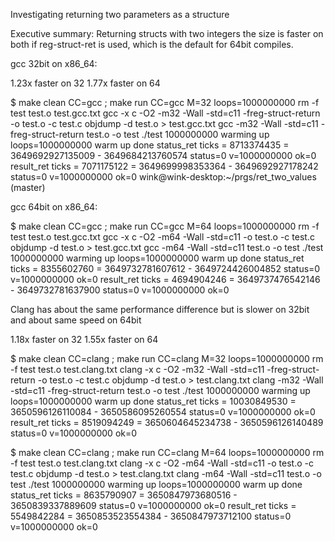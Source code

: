 Investigating returning two parameters as a structure

Executive summary: Returning structs with two integers the
size is faster on both if reg-struct-ret is used, which is
the default for 64bit compiles.


gcc 32bit on x86_64:

1.23x faster on 32
1.77x faster on 64


$ make clean CC=gcc ; make run CC=gcc M=32 loops=1000000000
rm -f test test.o test.gcc.txt
gcc -x c -O2 -m32 -Wall -std=c11 -freg-struct-return -o test.o -c test.c
objdump -d test.o > test.gcc.txt
gcc -m32 -Wall -std=c11 -freg-struct-return test.o -o test
./test 1000000000
warming up loops=1000000000
warm up done
status_ret ticks       = 8713374435 = 3649692927135009 - 3649684213760574 status=0 v=1000000000 ok=0
result_ret ticks       = 7071175122 = 3649699998353364 - 3649692927178242 status=0 v=1000000000 ok=0
wink@wink-desktop:~/prgs/ret_two_values (master)

gcc 64bit on x86_64:

$ make clean CC=gcc ; make run CC=gcc M=64 loops=1000000000
rm -f test test.o test.gcc.txt
gcc -x c -O2 -m64 -Wall -std=c11 -o test.o -c test.c
objdump -d test.o > test.gcc.txt
gcc -m64 -Wall -std=c11 test.o -o test
./test 1000000000
warming up loops=1000000000
warm up done
status_ret ticks       = 8355602760 = 3649732781607612 - 3649724426004852 status=0 v=1000000000 ok=0
result_ret ticks       = 4694904246 = 3649737476542146 - 3649732781637900 status=0 v=1000000000 ok=0


Clang has about the same performance difference but is slower
on 32bit and about same speed on 64bit

1.18x faster on 32
1.55x faster on 64

$ make clean CC=clang ; make run CC=clang M=32 loops=1000000000
rm -f test test.o test.clang.txt
clang -x c -O2 -m32 -Wall -std=c11 -freg-struct-return -o test.o -c test.c
objdump -d test.o > test.clang.txt
clang -m32 -Wall -std=c11 -freg-struct-return test.o -o test
./test 1000000000
warming up loops=1000000000
warm up done
status_ret ticks       = 10030849530 = 3650596126110084 - 3650586095260554 status=0 v=1000000000 ok=0
result_ret ticks       = 8519094249 = 3650604645234738 - 3650596126140489 status=0 v=1000000000 ok=0

$ make clean CC=clang ; make run CC=clang M=64 loops=1000000000
rm -f test test.o test.clang.txt
clang -x c -O2 -m64 -Wall -std=c11 -o test.o -c test.c
objdump -d test.o > test.clang.txt
clang -m64 -Wall -std=c11 test.o -o test
./test 1000000000
warming up loops=1000000000
warm up done
status_ret ticks       = 8635790907 = 3650847973680516 - 3650839337889609 status=0 v=1000000000 ok=0
result_ret ticks       = 5549842284 = 3650853523554384 - 3650847973712100 status=0 v=1000000000 ok=0

